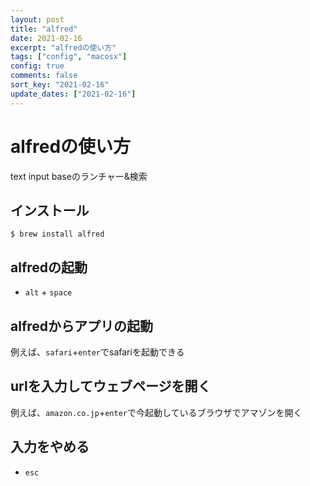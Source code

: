 ```yaml
---
layout: post
title: "alfred"
date: 2021-02-16
excerpt: "alfredの使い方"
tags: ["config", "macosx"]
config: true
comments: false
sort_key: "2021-02-16"
update_dates: ["2021-02-16"]
---
```


# alfredの使い方

text input baseのランチャー&検索

## インストール

```console
$ brew install alfred
```

## alfredの起動

 - `alt` + `space`

## alfredからアプリの起動

例えば、`safari`+`enter`でsafariを起動できる

## urlを入力してウェブページを開く

例えば、`amazon.co.jp`+`enter`で今起動しているブラウザでアマゾンを開く

## 入力をやめる

 - `esc`
